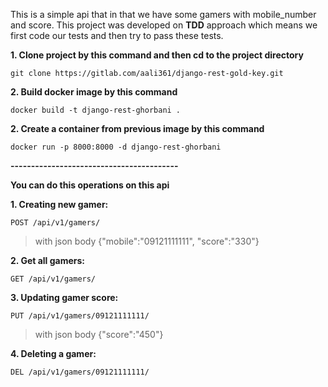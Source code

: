 This is a simple api that in that we have some gamers with mobile_number and score.
This project was developed on **TDD** approach which means we first code our tests and then try to pass these tests.


**1. Clone project by this command and then cd to the project directory**

`git clone https://gitlab.com/aali361/django-rest-gold-key.git`

**2. Build docker image by this command**

`docker build -t django-rest-ghorbani .`  

**2. Create a container from previous image by this command**

`docker run -p 8000:8000 -d django-rest-ghorbani`


**-----------------------------------------**

**You can do this operations on this api**

**1. Creating new gamer:**

`POST /api/v1/gamers/ `  
> with json body   {"mobile":"09121111111", "score":"330"} 


**2. Get all gamers:**

`GET /api/v1/gamers/`



**3. Updating gamer score:**

`PUT /api/v1/gamers/09121111111/`
>  with json body {"score":"450"} 


**4. Deleting a gamer:**

`DEL /api/v1/gamers/09121111111/`

